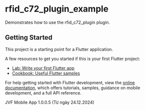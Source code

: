 [//]: # (DuongNguyen)
# rfid_c72_plugin_example

Demonstrates how to use the rfid_c72_plugin plugin.

## Getting Started

This project is a starting point for a Flutter application.

A few resources to get you started if this is your first Flutter project:

- [Lab: Write your first Flutter app](https://docs.flutter.dev/get-started/codelab)
- [Cookbook: Useful Flutter samples](https://docs.flutter.dev/cookbook)

For help getting started with Flutter development, view the
[online documentation](https://docs.flutter.dev/), which offers tutorials,
samples, guidance on mobile development, and a full API reference.

JVF Mobile App 1.0.0.5 (Từ ngày 24.12.2024)
